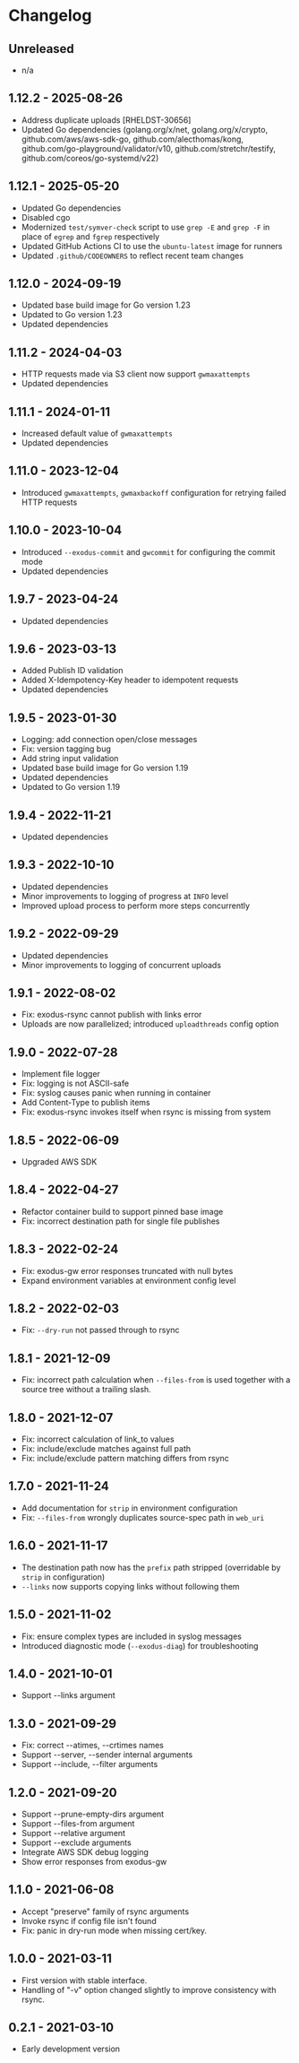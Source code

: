 # Changelog

## Unreleased

- n/a

## 1.12.2 - 2025-08-26

- Address duplicate uploads [RHELDST-30656]
- Updated Go dependencies (golang.org/x/net, golang.org/x/crypto, github.com/aws/aws-sdk-go, github.com/alecthomas/kong, github.com/go-playground/validator/v10, github.com/stretchr/testify, github.com/coreos/go-systemd/v22)

## 1.12.1 - 2025-05-20

- Updated Go dependencies
- Disabled cgo
- Modernized `test/symver-check` script to use `grep -E` and `grep -F` in place of `egrep` and `fgrep` respectively
- Updated GitHub Actions CI to use the `ubuntu-latest` image for runners
- Updated `.github/CODEOWNERS` to reflect recent team changes

## 1.12.0 - 2024-09-19

- Updated base build image for Go version 1.23
- Updated to Go version 1.23
- Updated dependencies

## 1.11.2 - 2024-04-03

- HTTP requests made via S3 client now support `gwmaxattempts`
- Updated dependencies

## 1.11.1 - 2024-01-11

- Increased default value of `gwmaxattempts`
- Updated dependencies

## 1.11.0 - 2023-12-04

- Introduced `gwmaxattempts`, `gwmaxbackoff` configuration for retrying failed
  HTTP requests

## 1.10.0 - 2023-10-04

- Introduced `--exodus-commit` and `gwcommit` for configuring the commit mode
- Updated dependencies

## 1.9.7 - 2023-04-24

- Updated dependencies

## 1.9.6 - 2023-03-13

- Added Publish ID validation
- Added X-Idempotency-Key header to idempotent requests
- Updated dependencies

## 1.9.5 - 2023-01-30

- Logging: add connection open/close messages
- Fix: version tagging bug
- Add string input validation
- Updated base build image for Go version 1.19
- Updated dependencies
- Updated to Go version 1.19

## 1.9.4 - 2022-11-21

- Updated dependencies

## 1.9.3 - 2022-10-10

- Updated dependencies
- Minor improvements to logging of progress at `INFO` level
- Improved upload process to perform more steps concurrently

## 1.9.2 - 2022-09-29

- Updated dependencies
- Minor improvements to logging of concurrent uploads

## 1.9.1 - 2022-08-02

- Fix: exodus-rsync cannot publish with links error
- Uploads are now parallelized; introduced `uploadthreads` config option

## 1.9.0 - 2022-07-28

- Implement file logger
- Fix: logging is not ASCII-safe
- Fix: syslog causes panic when running in container
- Add Content-Type to publish items
- Fix: exodus-rsync invokes itself when rsync is missing from system

## 1.8.5 - 2022-06-09

- Upgraded AWS SDK

## 1.8.4 - 2022-04-27

- Refactor container build to support pinned base image
- Fix: incorrect destination path for single file publishes

## 1.8.3 - 2022-02-24

- Fix: exodus-gw error responses truncated with null bytes
- Expand environment variables at environment config level

## 1.8.2 - 2022-02-03

- Fix: `--dry-run` not passed through to rsync

## 1.8.1 - 2021-12-09

- Fix: incorrect path calculation when `--files-from` is used together
  with a source tree without a trailing slash.

## 1.8.0 - 2021-12-07

- Fix: incorrect calculation of link_to values
- Fix: include/exclude matches against full path
- Fix: include/exclude pattern matching differs from rsync

## 1.7.0 - 2021-11-24

- Add documentation for `strip` in environment configuration
- Fix: `--files-from` wrongly duplicates source-spec path in `web_uri`

## 1.6.0 - 2021-11-17

- The destination path now has the `prefix` path stripped (overridable by `strip`
  in configuration)
- `--links` now supports copying links without following them

## 1.5.0 - 2021-11-02

- Fix: ensure complex types are included in syslog messages
- Introduced diagnostic mode (`--exodus-diag`) for troubleshooting

## 1.4.0 - 2021-10-01

- Support --links argument

## 1.3.0 - 2021-09-29

- Fix: correct --atimes, --crtimes names 
- Support --server, --sender internal arguments
- Support --include, --filter arguments

## 1.2.0 - 2021-09-20

- Support --prune-empty-dirs argument
- Support --files-from argument
- Support --relative argument
- Support --exclude arguments
- Integrate AWS SDK debug logging
- Show error responses from exodus-gw

## 1.1.0 - 2021-06-08

- Accept "preserve" family of rsync arguments
- Invoke rsync if config file isn't found
- Fix: panic in dry-run mode when missing cert/key.

## 1.0.0 - 2021-03-11

- First version with stable interface.
- Handling of "-v" option changed slightly to improve consistency with rsync.

## 0.2.1 - 2021-03-10

- Early development version
